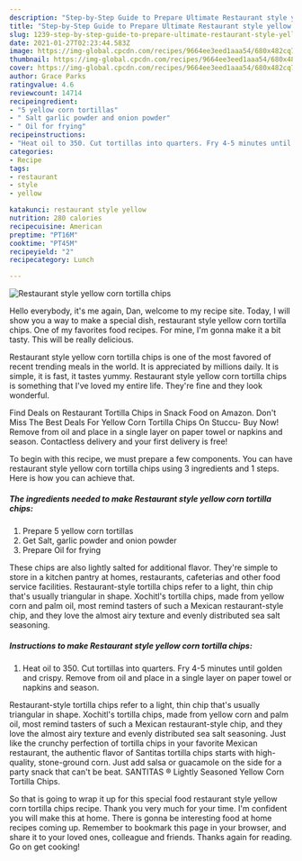```yaml
---
description: "Step-by-Step Guide to Prepare Ultimate Restaurant style yellow corn tortilla chips"
title: "Step-by-Step Guide to Prepare Ultimate Restaurant style yellow corn tortilla chips"
slug: 1239-step-by-step-guide-to-prepare-ultimate-restaurant-style-yellow-corn-tortilla-chips
date: 2021-01-27T02:23:44.583Z
image: https://img-global.cpcdn.com/recipes/9664ee3eed1aaa54/680x482cq70/restaurant-style-yellow-corn-tortilla-chips-recipe-main-photo.jpg
thumbnail: https://img-global.cpcdn.com/recipes/9664ee3eed1aaa54/680x482cq70/restaurant-style-yellow-corn-tortilla-chips-recipe-main-photo.jpg
cover: https://img-global.cpcdn.com/recipes/9664ee3eed1aaa54/680x482cq70/restaurant-style-yellow-corn-tortilla-chips-recipe-main-photo.jpg
author: Grace Parks
ratingvalue: 4.6
reviewcount: 14714
recipeingredient:
- "5 yellow corn tortillas"
- " Salt garlic powder and onion powder"
- " Oil for frying"
recipeinstructions:
- "Heat oil to 350. Cut tortillas into quarters. Fry 4-5 minutes until golden and crispy. Remove from oil and place in a single layer on paper towel or napkins and season."
categories:
- Recipe
tags:
- restaurant
- style
- yellow

katakunci: restaurant style yellow 
nutrition: 280 calories
recipecuisine: American
preptime: "PT16M"
cooktime: "PT45M"
recipeyield: "2"
recipecategory: Lunch

---
```



![Restaurant style yellow corn tortilla chips](https://img-global.cpcdn.com/recipes/9664ee3eed1aaa54/680x482cq70/restaurant-style-yellow-corn-tortilla-chips-recipe-main-photo.jpg)

Hello everybody, it's me again, Dan, welcome to my recipe site. Today, I will show you a way to make a special dish, restaurant style yellow corn tortilla chips. One of my favorites food recipes. For mine, I'm gonna make it a bit tasty. This will be really delicious.

Restaurant style yellow corn tortilla chips is one of the most favored of recent trending meals in the world. It is appreciated by millions daily. It is simple, it is fast, it tastes yummy. Restaurant style yellow corn tortilla chips is something that I've loved my entire life. They're fine and they look wonderful.

Find Deals on Restaurant Tortilla Chips in Snack Food on Amazon. Don&#39;t Miss The Best Deals For Yellow Corn Tortilla Chips On Stuccu- Buy Now! Remove from oil and place in a single layer on paper towel or napkins and season. Contactless delivery and your first delivery is free!


To begin with this recipe, we must prepare a few components. You can have restaurant style yellow corn tortilla chips using 3 ingredients and 1 steps. Here is how you can achieve that.

<!--inarticleads1-->

##### The ingredients needed to make Restaurant style yellow corn tortilla chips:

1. Prepare 5 yellow corn tortillas
1. Get  Salt, garlic powder and onion powder
1. Prepare  Oil for frying


These chips are also lightly salted for additional flavor. They&#39;re simple to store in a kitchen pantry at homes, restaurants, cafeterias and other food service facilities. Restaurant-style tortilla chips refer to a light, thin chip that&#39;s usually triangular in shape. Xochitl&#39;s tortilla chips, made from yellow corn and palm oil, most remind tasters of such a Mexican restaurant-style chip, and they love the almost airy texture and evenly distributed sea salt seasoning. 

<!--inarticleads2-->

##### Instructions to make Restaurant style yellow corn tortilla chips:

1. Heat oil to 350. Cut tortillas into quarters. Fry 4-5 minutes until golden and crispy. Remove from oil and place in a single layer on paper towel or napkins and season.


Restaurant-style tortilla chips refer to a light, thin chip that&#39;s usually triangular in shape. Xochitl&#39;s tortilla chips, made from yellow corn and palm oil, most remind tasters of such a Mexican restaurant-style chip, and they love the almost airy texture and evenly distributed sea salt seasoning. Just like the crunchy perfection of tortilla chips in your favorite Mexican restaurant, the authentic flavor of Santitas tortilla chips starts with high-quality, stone-ground corn. Just add salsa or guacamole on the side for a party snack that can&#39;t be beat. SANTITAS ® Lightly Seasoned Yellow Corn Tortilla Chips. 

So that is going to wrap it up for this special food restaurant style yellow corn tortilla chips recipe. Thank you very much for your time. I'm confident you will make this at home. There is gonna be interesting food at home recipes coming up. Remember to bookmark this page in your browser, and share it to your loved ones, colleague and friends. Thanks again for reading. Go on get cooking!
